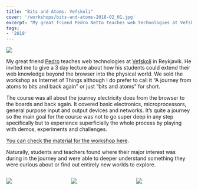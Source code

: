 ```yaml
---
title: "Bits and Atoms: Vefskoli"
cover: '/workshops/bits-and-atoms-2018-02_01.jpg'
excerpt: "My great friend Pedro Netto teaches web technologies at Vefskoli in Reykjavik. He invited me to give a 3 day lecture about how his students could extend their web knowledge beyond the browser into the physical world. We sold the workshop as Internet of Things although I do prefer to call it “A journey from atoms to bits and back again” or just “bits and atoms” for short."
tags:
- '2018'
---
```


![](/workshops/bits-and-atoms-2018-02_04.jpg)

My great friend [Pedro](https://brisa.is/) teaches web technologies at [Vefskoli](https://vefskoli.is/) in Reykjavik. He invited me to give a 3 day lecture about how his students could extend their web knowledge beyond the browser into the physical world. We sold the workshop as Internet of Things although I do prefer to call it “A journey from atoms to bits and back again” or just “bits and atoms” for short.

The course was all about the journey electricity does from the browser to the boards and back again. It covered basic electronics, microprocessors, general purpose input and output devices and networks. It’s quite a journey so the main goal for the course was not to go super deep in any step specifically but to experience superficially the whole process by playing with demos, experiments and challenges.

[You can check the material for the workshop here](https://github.com/murilopolese/bits-and-atoms).

Naturally, students and teachers found where their major interest was during in the journey and were able to deeper understand something they were curious about or find out entirely new worlds to explore.

<div style="display:flex; align-items: center; justify-content: space-between;">

<div style="width:30%">

![](/workshops/bits-and-atoms-2018-02_01.jpg)

</div>

<div style="width:30%">

![](/workshops/bits-and-atoms-2018-02_03.jpg)

</div>

<div style="width:30%">

![](/workshops/bits-and-atoms-2018-02_02.jpg)

</div>

</div>
